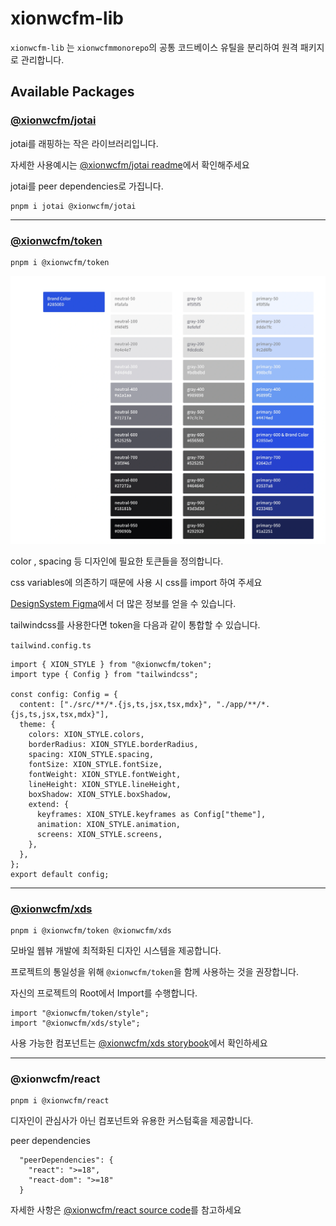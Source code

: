 # xionwcfm-lib

`xionwcfm-lib` 는 `xionwcfmmonorepo`의 공통 코드베이스 유틸을 분리하여 원격 패키지로 관리합니다.


## Available Packages

### **[@xionwcfm/jotai](https://github.com/XionWCFM/xionwcfm-lib/blob/main/packages/jotai/README.md)**

jotai를 래핑하는 작은 라이브러리입니다.

자세한 사용예시는 [@xionwcfm/jotai readme](https://github.com/XionWCFM/xionwcfm-lib/blob/main/packages/jotai/README.md)에서 확인해주세요


jotai를 peer dependencies로 가집니다.

```
pnpm i jotai @xionwcfm/jotai
```

---




### [**@xionwcfm/token**](https://www.figma.com/design/YcU2Y4i68qsLFupoxgssPh/Xion-Design-System?node-id=0-1&t=hn9cP9ogyD1wri0D-1)

```
pnpm i @xionwcfm/token
```


![xionwcfm color token](./.asset/color-token.webp)

color , spacing 등 디자인에 필요한 토큰들을 정의합니다.

css variables에 의존하기 때문에 사용 시 css를 import 하여 주세요

[DesignSystem Figma]((https://www.figma.com/design/YcU2Y4i68qsLFupoxgssPh/Xion-Design-System?node-id=0-1&t=hn9cP9ogyD1wri0D-1))에서 더 많은 정보를 얻을 수 있습니다.


tailwindcss를 사용한다면 token을 다음과 같이 통합할 수 있습니다.


`tailwind.config.ts`
```tsx
import { XION_STYLE } from "@xionwcfm/token";
import type { Config } from "tailwindcss";

const config: Config = {
  content: ["./src/**/*.{js,ts,jsx,tsx,mdx}", "./app/**/*.{js,ts,jsx,tsx,mdx}"],
  theme: {
    colors: XION_STYLE.colors,
    borderRadius: XION_STYLE.borderRadius,
    spacing: XION_STYLE.spacing,
    fontSize: XION_STYLE.fontSize,
    fontWeight: XION_STYLE.fontWeight,
    lineHeight: XION_STYLE.lineHeight,
    boxShadow: XION_STYLE.boxShadow,
    extend: {
      keyframes: XION_STYLE.keyframes as Config["theme"],
      animation: XION_STYLE.animation,
      screens: XION_STYLE.screens,
    },
  },
};
export default config;

```


---

### **[@xionwcfm/xds](https://xionwcfm-lib.vercel.app/)**

```
pnpm i @xionwcfm/token @xionwcfm/xds
```

모바일 웹뷰 개발에 최적화된 디자인 시스템을 제공합니다.

프로젝트의 통일성을 위해 `@xionwcfm/token`을 함께 사용하는 것을 권장합니다.


자신의 프로젝트의 Root에서 Import를 수행합니다.

```tsx
import "@xionwcfm/token/style";
import "@xionwcfm/xds/style";
```

사용 가능한 컴포넌트는 [@xionwcfm/xds storybook](https://xionwcfm-lib.vercel.app/)에서 확인하세요


---

### **@xionwcfm/react**

```
pnpm i @xionwcfm/react
```

디자인이 관심사가 아닌 컴포넌트와 유용한 커스텀훅을 제공합니다.

peer dependencies

```
  "peerDependencies": {
    "react": ">=18",
    "react-dom": ">=18"
  }
```

자세한 사항은 [@xionwcfm/react source code](https://github.com/XionWCFM/xionwcfm-lib/tree/main/packages/react/src)를 참고하세요

